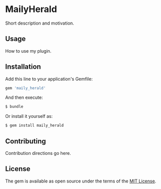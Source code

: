 # MailyHerald
Short description and motivation.

## Usage
How to use my plugin.

## Installation
Add this line to your application's Gemfile:

```ruby
gem 'maily_herald'
```

And then execute:
```bash
$ bundle
```

Or install it yourself as:
```bash
$ gem install maily_herald
```

## Contributing
Contribution directions go here.

## License
The gem is available as open source under the terms of the [MIT License](http://opensource.org/licenses/MIT).
